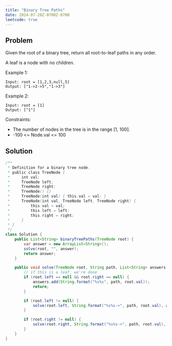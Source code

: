 ```yaml
---
title: "Binary Tree Paths"
date: 2024-07-28Z-0700Z-0700
leetcode: true
---
```


## Problem

Given the root of a binary tree, return all root-to-leaf paths in any order.

A leaf is a node with no children.

Example 1:

```text
Input: root = [1,2,3,null,5]
Output: ["1->2->5","1->3"]
```

Example 2:

```text
Input: root = [1]
Output: ["1"]
```

Constraints:

- The number of nodes in the tree is in the range [1, 100].
- -100 <= Node.val <= 100

## Solution

```java
/**
 * Definition for a binary tree node.
 * public class TreeNode {
 *     int val;
 *     TreeNode left;
 *     TreeNode right;
 *     TreeNode() {}
 *     TreeNode(int val) { this.val = val; }
 *     TreeNode(int val, TreeNode left, TreeNode right) {
 *         this.val = val;
 *         this.left = left;
 *         this.right = right;
 *     }
 * }
 */
class Solution {
    public List<String> binaryTreePaths(TreeNode root) {
        var answer = new ArrayList<String>();
        solve(root, "", answer);
        return answer;
    }

    public void solve(TreeNode root, String path, List<String> answers) {
        // if this is a leaf, we're done
        if (root.left == null && root.right == null) {
            answers.add(String.format("%s%s", path, root.val));
            return;
        }

        if (root.left != null) {
            solve(root.left, String.format("%s%s->", path, root.val), answers);
        }

        if (root.right != null) {
            solve(root.right, String.format("%s%s->", path, root.val), answers);
        }
    }
}
```
